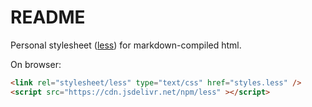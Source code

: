 # README

Personal stylesheet ([less](https://lesscss.org/)) for markdown-compiled html.

On browser:

```html
<link rel="stylesheet/less" type="text/css" href="styles.less" />
<script src="https://cdn.jsdelivr.net/npm/less" ></script>
```
